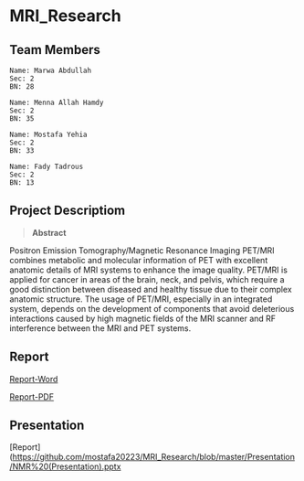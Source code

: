 # MRI_Research
## Team Members
    
    Name: Marwa Abdullah
    Sec: 2
    BN: 28

    Name: Menna Allah Hamdy
    Sec: 2
    BN: 35

    Name: Mostafa Yehia
    Sec: 2
    BN: 33

    Name: Fady Tadrous
    Sec: 2
    BN: 13

## Project Descriptiom
> **Abstract**
    
Positron Emission Tomography/Magnetic Resonance Imaging PET/MRI combines metabolic and molecular information of PET with excellent anatomic details of MRI systems to enhance the image quality. PET/MRI is applied for cancer in areas of the brain, neck, and pelvis, which require a good distinction between diseased and healthy tissue due to their complex anatomic structure. The usage of PET/MRI, especially in an integrated system, depends on the development of components that avoid deleterious interactions caused by high magnetic fields of the MRI scanner and RF interference between the MRI and PET systems.

## Report
[Report-Word](https://github.com/mostafa20223/MRI_Research/blob/master/Report/Word/Nuclear%20Based%20MRI%20(NMR-Word).docx)

[Report-PDF](https://github.com/mostafa20223/MRI_Research/blob/master/Report/PDF/Nuclear%20Based%20MRI%20(NMR-PDF).pdf)

## Presentation
[Report](https://github.com/mostafa20223/MRI_Research/blob/master/Presentation/NMR%20(Presentation).pptx
